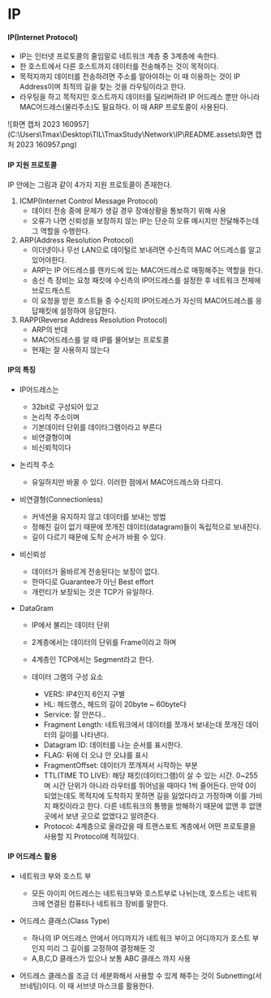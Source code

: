 # IP



#### IP(Internet Protocol)

-  IP는 인터넷 프로토콜의 줄임말로 네트워크 계층 중 3계층에 속한다.
- 한 호스트에서 다른 호스트까지 데이터를 전송해주는 것이 목적이다.
- 목적지까지 데이터를 전송하려면 주소를 알아야하는 이 때 이용하는 것이 IP Address이며 최적의 길을 찾는 것을 라우팅이라고 한다.
- 라우팅을 하고 목적지인 호스트까지 데이터를 딜리버하려 IP 어드레스 뿐만 아니라 MAC어드레스(물리주소)도 필요하다. 이 때 ARP 프로토콜이 사용된다.

![화면 캡처 2023 160957](C:\Users\Tmax\Desktop\TIL\TmaxStudy\Network\IP\README.assets\화면 캡처 2023 160957.png)

#### IP 지원 프로토콜

IP 안에는 그림과 같이 4가지 지원 프로토콜이 존재한다.

1. ICMP(Internet Control Message Protocol)
   - 데이터 전송 중에 문제가 생길 경우 장애상황을 통보하기 위해 사용
   - 오류가 나면 신뢰성을 보장하지 않는 IP는 단순히 오류 메시지만 전달해주는데 그 역할을 수행한다.
2. ARP(Address Resolution Protocol)
   - 이더넷이나 무선 LAN으로 데이털르 보내려면 수신측의 MAC 어드레스를 알고 있어야한다.
   - ARP는 IP 어드레스를 렌카드에 있는 MAC어드레스로 매핑해주는 역할을 한다.
   - 송신 측 장비는 요청 패킷에 수신측의 IP어드레스를 설정한 후 네트워크 전체에 브로드캐스트
   - 이 요청을 받은 호스트들 중 수신지의 IP어드레스가 자신의 MAC어드레스를 응답패킷에 설정하여 응답한다.
3. RAPP(Reverse Address Resolution Protocol)
   - ARP의 반대
   - MAC어드레스를 알 때 IP를 물어보는 프로토콜
   - 현재는 잘 사용하지 않는다



#### IP의 특징

- IP어드레스는

  - 32bit로 구성되어 있고
  - 논리적 주소이며
  - 기본데이터 단위를 데이타그램이라고 부른다
  - 비연결형이며
  - 비신뢰적이다

- 논리적 주소

  - 유일하지만 바꿀 수 있다. 이러한 점에서 MAC어드레스와 다르다.

- 비연결형(Connectionless)

  - 커넥션을 유지하지 않고 데이터를 보내는 방법
  - 정해진 길이 없기 때문에 쪼개진 데이터(datagram)들이 독립적으로 보내진다.
  - 길이 다르기 때문에 도착 순서가 바뀔 수 있다.

- 비신뢰성

  - 데이터가 올바르게 전송된다는 보장이 없다.
  - 한마디로 Guarantee가 아닌 Best effort
  - 개런티가 보장되는 것은 TCP가 유일하다.

- DataGram

  - IP에서 불리는 데이터 단위
  - 2계층에서는 데이터의 단위를 Frame이라고 하며
  - 4계층인 TCP에서는 Segment라고 한다.

  - 데이터 그램의 구성 요소
    - VERS: IP4인지 6인지 구별
    - HL: 헤드랭스, 헤드의 길이 20byte ~ 60byte다
    - Service: 잘 안쓴다..
    - Fragment Length: 네트워크에서 데이터를 쪼개서 보내는데 쪼개진 데이터의 길이를 나타낸다.
    - Datagram ID: 데이터를 나눈 순서를 표시한다.
    - FLAG: 뒤에 더 오냐 안 오냐를 표시
    - FragmentOffset: 데이터가 쪼개져서 시작하는 부분
    - TTL(TIME TO LIVE): 해당 패킷(데이터그램)이 살 수 있는 시간. 0~255며 시간 단위가 아니라 라우터를 뛰어넘을 때마다 1씩 줄어든다. 만약 0이 되었는데도 목적지에 도착하지 못하면 길을 잃었다라고 가정하며 이를 가비지 패킷이라고 한다. 다른 네트워크의 통행을 방해하기 때문에 없앤 후 없앤 곳에서 보낸 곳으로 없앴다고 알려준다.
    - Protocol: 4계층으로 올라갔을 때 트랜스포트 계층에서 어떤 프로토콜을 사용할 지 Protocol에 적혀있다.



#### IP 어드레스 활용

- 네트워크 부와 호스트 부
  - 모든 아이피 어드레스는 네트워크부와 호스트부로 나뉘는데, 호스트는 네트워크에 연결된 컴퓨터나 네트워크 장비를 말한다.

- 어드레스 클래스(Class Type)
  - 하나의 IP 어드레스 안에서 어디까지가 네트워크 부이고 어디까지가 호스트 부인지 미리 그 길이를 고정하여 결정해둔 것
  - A,B,C,D 클래스가 있으나 보통 ABC 클래스 까지 사용
- 어드레스 클래스를 조금 더 세분화해서 사용할 수 있게 해주는 것이 Subnetting(서브네팅)이다. 이 때 서브넷 마스크를 활용한다.





